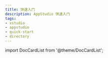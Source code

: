 ```yaml
---
title: 快速入门
description: AppStudio 快速入门
tags:
- xstudio
- appstudio
- quick-start
- directory
---
```


import DocCardList from '@theme/DocCardList';

<DocCardList />